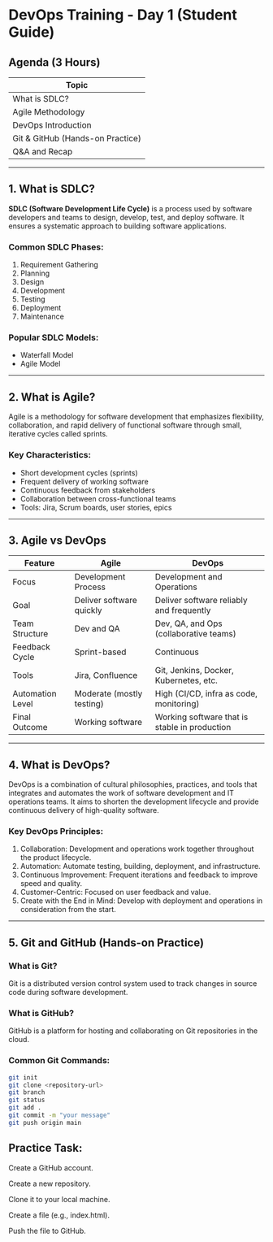 # DevOps Training - Day 1 (Student Guide)

## Agenda (3 Hours)

| Topic                             |
|-----------------------------------|
| What is SDLC?                     |
| Agile Methodology                 |
| DevOps Introduction               |
| Git & GitHub (Hands-on Practice)  |
| Q&A and Recap                     |

---

## 1. What is SDLC?

**SDLC (Software Development Life Cycle)** is a process used by software developers and teams to design, develop, test, and deploy software. It ensures a systematic approach to building software applications.

### Common SDLC Phases:

1. Requirement Gathering
2. Planning
3. Design
4. Development
5. Testing
6. Deployment
7. Maintenance

### Popular SDLC Models:

- Waterfall Model
- Agile Model

---

## 2. What is Agile?

Agile is a methodology for software development that emphasizes flexibility, collaboration, and rapid delivery of functional software through small, iterative cycles called sprints.

### Key Characteristics:

- Short development cycles (sprints)
- Frequent delivery of working software
- Continuous feedback from stakeholders
- Collaboration between cross-functional teams
- Tools: Jira, Scrum boards, user stories, epics

---

## 3. Agile vs DevOps

| Feature                 | Agile                                 | DevOps                                      |
|-------------------------|---------------------------------------|----------------------------------------------|
| Focus                   | Development Process                   | Development and Operations                  |
| Goal                    | Deliver software quickly              | Deliver software reliably and frequently    |
| Team Structure          | Dev and QA                            | Dev, QA, and Ops (collaborative teams)      |
| Feedback Cycle          | Sprint-based                          | Continuous                                  |
| Tools                   | Jira, Confluence                      | Git, Jenkins, Docker, Kubernetes, etc.      |
| Automation Level        | Moderate (mostly testing)             | High (CI/CD, infra as code, monitoring)     |
| Final Outcome           | Working software                      | Working software that is stable in production |

---

## 4. What is DevOps?

DevOps is a combination of cultural philosophies, practices, and tools that integrates and automates the work of software development and IT operations teams. It aims to shorten the development lifecycle and provide continuous delivery of high-quality software.

### Key DevOps Principles:

1. Collaboration: Development and operations work together throughout the product lifecycle.
2. Automation: Automate testing, building, deployment, and infrastructure.
3. Continuous Improvement: Frequent iterations and feedback to improve speed and quality.
4. Customer-Centric: Focused on user feedback and value.
5. Create with the End in Mind: Develop with deployment and operations in consideration from the start.

---

## 5. Git and GitHub (Hands-on Practice)

### What is Git?

Git is a distributed version control system used to track changes in source code during software development.

### What is GitHub?

GitHub is a platform for hosting and collaborating on Git repositories in the cloud.

### Common Git Commands:

```bash
git init
git clone <repository-url>
git branch
git status
git add .
git commit -m "your message"
git push origin main
```


## Practice Task:

Create a GitHub account.

Create a new repository.

Clone it to your local machine.

Create a file (e.g., index.html).

Push the file to GitHub.
